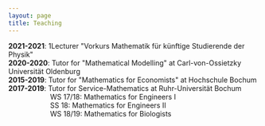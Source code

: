 ```yaml
---
layout: page
title: Teaching
---
```


**2021-2021**: 1Lecturer "Vorkurs Mathematik für künftige Studierende der Physik"<br>
**2020-2020**: Tutor for "Mathematical Modelling" at Carl-von-Ossietzky Universität Oldenburg<br>
**2015-2019**: Tutor for "Mathematics for Economists" at Hochschule Bochum<br>
**2017-2019**: Tutor for Service-Mathematics at Ruhr-Universität Bochum<br>
&emsp;&emsp;&emsp;&emsp;&emsp;&emsp;WS 17/18: Mathematics for Engineers I<br>
&emsp;&emsp;&emsp;&emsp;&emsp;&emsp;SS 18:    Mathematics for Engineers II<br>
&emsp;&emsp;&emsp;&emsp;&emsp;&emsp;WS 18/19: Mathematics for Biologists<br>

